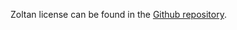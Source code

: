 Zoltan license can be found in the 
[Github repository](https://github.com/sandialabs/Zoltan/blob/main/COPYRIGHT_AND_LICENSE).